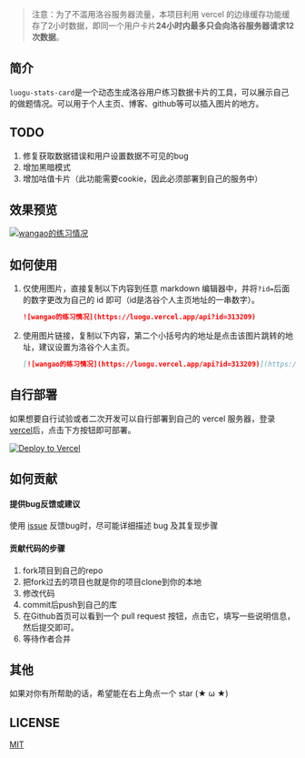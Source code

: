 > 注意：为了不滥用洛谷服务器流量，本项目利用 vercel 的边缘缓存功能缓存了2小时数据，即同一个用户卡片**24小时内最多只会向洛谷服务器请求12次数据**。
## 简介

`luogu-stats-card`是一个动态生成洛谷用户练习数据卡片的工具，可以展示自己的做题情况。可以用于个人主页、博客、github等可以插入图片的地方。

## TODO

1. 修复获取数据错误和用户设置数据不可见的bug
2. 增加黑暗模式
3. 增加咕值卡片（此功能需要cookie，因此必须部署到自己的服务中）

## 效果预览

[![wangao的练习情况](https://luogu.vercel.app/api?id=313209)](https://github.com/wao3/luogu-stats-card)

## 如何使用

1. 仅使用图片，直接复制以下内容到任意 markdown 编辑器中，并将`?id=`后面的数字更改为自己的 id 即可（id是洛谷个人主页地址的一串数字）。

   ```md
   ![wangao的练习情况](https://luogu.vercel.app/api?id=313209)
   ```

2. 使用图片链接，复制以下内容，第二个小括号内的地址是点击该图片跳转的地址，建议设置为洛谷个人主页。

   ```md
   [![wangao的练习情况](https://luogu.vercel.app/api?id=313209)](https://github.com/wao3/luogu-stats-card)
   ```

## 自行部署

如果想要自行试验或者二次开发可以自行部署到自己的 vercel 服务器，登录 [vercel](https://vercel.com/)后，点击下方按钮即可部署。

[![Deploy to Vercel](https://vercel.com/button)](https://vercel.com/import/project?template=https://github.com/wao3/luogu-stats-card)

## 如何贡献

#### 提供bug反馈或建议

使用 [issue](https://github.com/wao3/luogu-stats-card/issues) 反馈bug时，尽可能详细描述 bug 及其复现步骤

#### 贡献代码的步骤

1. fork项目到自己的repo
2. 把fork过去的项目也就是你的项目clone到你的本地
3. 修改代码
4. commit后push到自己的库
5. 在Github首页可以看到一个 pull request 按钮，点击它，填写一些说明信息，然后提交即可。
6. 等待作者合并

## 其他

如果对你有所帮助的话，希望能在右上角点一个 star (★ ω ★)

## LICENSE

[MIT](https://github.com/wao3/luogu-stats-card/blob/master/LICENSE)